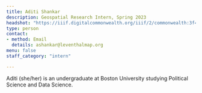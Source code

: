 ```yaml
---
title: Aditi Shankar
description: Geospatial Research Intern, Spring 2023
headshot: "https://iiif.digitalcommonwealth.org/iiif/2/commonwealth:3f463863p/736,6892,514,514/,600/0/default.jpg"
type: person
contact:
- method: Email
  details: ashankar@leventhalmap.org
menu: false
staff_category: "intern"

---
```


Aditi (she/her) is an undergraduate at Boston University studying Political Science and Data Science.